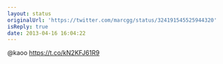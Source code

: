 ```yaml
---
layout: status
originalUrl: 'https://twitter.com/marcgg/status/324191545525944320'
isReply: true
date: 2013-04-16 16:04:22
---
```


@kaoo https://t.co/kN2KFJ61R9
